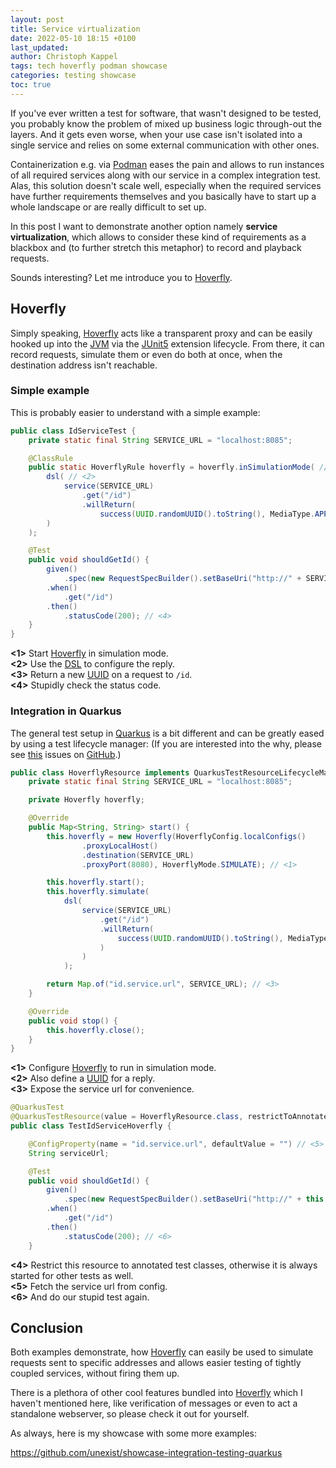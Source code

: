 ```yaml
---
layout: post
title: Service virtualization
date: 2022-05-10 18:15 +0100
last_updated:
author: Christoph Kappel
tags: tech hoverfly podman showcase
categories: testing showcase
toc: true
---
```

If you've ever written a test for software, that wasn't designed to be tested, you probably know
the problem of mixed up business logic through-out the layers.
And it gets even worse, when your use case isn't isolated into a single service and relies on some
external communication with other ones.

Containerization e.g. via [Podman][6] eases the pain and allows to run instances of all required
services along with our service in a complex integration test.
Alas, this solution doesn't scale well, especially when the required services have further
requirements themselves and you basically have to start up a whole landscape or are really
difficult to set up.

In this post I want to demonstrate another option namely **service virtualization**, which allows
to consider these kind of requirements as a blackbox and (to further stretch this metaphor) to
record and playback requests.

Sounds interesting? Let me introduce you to [Hoverfly][3].

## Hoverfly

Simply speaking, [Hoverfly][3] acts like a transparent proxy and can be easily hooked up into the
[JVM][5] via the [JUnit5][4] extension lifecycle.
From there, it can record requests, simulate them or even do both at once, when the destination
address isn't reachable.

### Simple example

This is probably easier to understand with a simple example:

```java
public class IdServiceTest {
    private static final String SERVICE_URL = "localhost:8085";

    @ClassRule
    public static HoverflyRule hoverfly = hoverfly.inSimulationMode( // <1>
        dsl( // <2>
            service(SERVICE_URL)
                .get("/id")
                .willReturn(
                    success(UUID.randomUUID().toString(), MediaType.APPLICATION_JSON)) // <3>
        )
    );

    @Test
    public void shouldGetId() {
        given()
            .spec(new RequestSpecBuilder().setBaseUri("http://" + SERVICE_URL).build())
        .when()
            .get("/id")
        .then()
            .statusCode(200); // <4>
    }
}
```

**<1>** Start [Hoverfly][3] in simulation mode. \
**<2>** Use the [DSL][1] to configure the reply. \
**<3>** Return a new [UUID][9] on a request to `/id`. \
**<4>** Stupidly check the status code.

### Integration in Quarkus

The general test setup in [Quarkus][7] is a bit different and can be greatly eased by using a test
lifecycle manager:
(If you are interested into the why, please see [this][8] issues on [GitHub][2].)

```java
public class HoverflyResource implements QuarkusTestResourceLifecycleManager {
    private static final String SERVICE_URL = "localhost:8085";

    private Hoverfly hoverfly;

    @Override
    public Map<String, String> start() {
        this.hoverfly = new Hoverfly(HoverflyConfig.localConfigs()
                .proxyLocalHost()
                .destination(SERVICE_URL)
                .proxyPort(8080), HoverflyMode.SIMULATE); // <1>

        this.hoverfly.start();
        this.hoverfly.simulate(
            dsl(
                service(SERVICE_URL)
                    .get("/id")
                    .willReturn(
                        success(UUID.randomUUID().toString(), MediaType.APPLICATION_JSON) // <2>
                    )
                )
            );

        return Map.of("id.service.url", SERVICE_URL); // <3>
    }

    @Override
    public void stop() {
        this.hoverfly.close();
    }
}
```

**<1>** Configure [Hoverfly][3] to run in simulation mode. \
**<2>** Also define a [UUID][9] for a reply. \
**<3>** Expose the service url for convenience.

```java
@QuarkusTest
@QuarkusTestResource(value = HoverflyResource.class, restrictToAnnotatedClass = true) // <4>
public class TestIdServiceHoverfly {

    @ConfigProperty(name = "id.service.url", defaultValue = "") // <5>
    String serviceUrl;

    @Test
    public void shouldGetId() {
        given()
            .spec(new RequestSpecBuilder().setBaseUri("http://" + this.serviceUrl).build())
        .when()
            .get("/id")
        .then()
            .statusCode(200); // <6>
    }
```

**<4>** Restrict this resource to annotated test classes, otherwise it is always started for other tests as well. \
**<5>** Fetch the service url from config. \
**<6>** And do our stupid test again.

## Conclusion

Both examples demonstrate, how [Hoverfly][3] can easily be used to simulate requests sent to
specific addresses and allows easier testing of tightly coupled services, without firing them up.

There is a plethora of other cool features bundled into [Hoverfly][3] which I haven't mentioned
here, like verification of messages or even to act a standalone webserver, so please check it
out for yourself.

As always, here is my showcase with some more examples:

<https://github.com/unexist/showcase-integration-testing-quarkus>

[1]: https://docs.hoverfly.io/projects/hoverfly-java/en/latest/pages/corefunctionality/dsl.html
[2]: https://github.com/
[3]: https://hoverfly.io
[4]: https://docs.hoverfly.io/projects/hoverfly-java/en/latest/pages/junit5/junit5.htm
[5]: https://en.wikipedia.org/wiki/Java_virtual_machine
[6]: https://podman.io/
[7]: https://quarkus.io/
[8]: https://github.com/quarkusio/quarkus/issues/9884
[9]: https://en.wikipedia.org/wiki/Universally_unique_identifier
